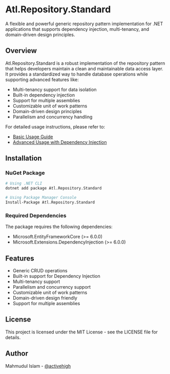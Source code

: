 # Atl.Repository.Standard

A flexible and powerful generic repository pattern implementation for .NET applications that supports dependency injection, multi-tenancy, and domain-driven design principles.

## Overview

Atl.Repository.Standard is a robust implementation of the repository pattern that helps developers maintain a clean and maintainable data access layer. It provides a standardized way to handle database operations while supporting advanced features like:

- Multi-tenancy support for data isolation
- Built-in dependency injection
- Support for multiple assemblies
- Customizable unit of work patterns
- Domain-driven design principles
- Parallelism and concurrency handling

For detailed usage instructions, please refer to:
- [Basic Usage Guide](https://activehigh.wordpress.com/2019/03/18/atl-repository-standard-basic-usage/)
- [Advanced Usage with Dependency Injection](https://activehigh.wordpress.com/2019/03/21/atl-repository-standard-using-ioc-or-a-di-container/)

## Installation

### NuGet Package

```bash
# Using .NET CLI
dotnet add package Atl.Repository.Standard

# Using Package Manager Console
Install-Package Atl.Repository.Standard
```

### Required Dependencies

The package requires the following dependencies:
- Microsoft.EntityFrameworkCore (>= 6.0.0)
- Microsoft.Extensions.DependencyInjection (>= 6.0.0)

## Features

- Generic CRUD operations
- Built-in support for Dependency Injection
- Multi-tenancy support
- Parallelism and concurrency support
- Customizable unit of work patterns
- Domain-driven design friendly
- Support for multiple assemblies

## License

This project is licensed under the MIT License - see the LICENSE file for details.

## Author

Mahmudul Islam - [@activehigh](https://activehigh.wordpress.com/)
